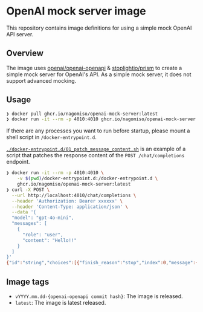 # OpenAI mock server image

This repository contains image definitions for using a simple mock OpenAI API server.

## Overview

The image uses [openai/openai-openapi](https://github.com/openai/openai-openapi) & [stoplightio/prism](https://github.com/stoplightio/prism) to create a simple mock server for OpenAI's API. As a simple mock server, it does not support advanced mocking.

## Usage

```bash
❯ docker pull ghcr.io/nagomiso/openai-mock-server:latest
❯ docker run -it --rm -p 4010:4010 ghcr.io/nagomiso/openai-mock-server:latest
```

If there are any processes you want to run before startup,
please mount a shell script in `/docker-entrypoint.d`.

[`./docker-entrypoint.d/01_patch_message_content.sh`](./docker-entrypoint.d/01_patch_message_content.sh)
is an example of a script that patches the response content of the `POST /chat/completions` endpoint.

```bash
❯ docker run -it --rm -p 4010:4010 \
    -v $(pwd)/docker-entrypoint.d:/docker-entrypoint.d \
    ghcr.io/nagomiso/openai-mock-server:latest
❯ curl -X POST \
  --url http://localhost:4010/chat/completions \
  --header 'Authorization: Bearer xxxxxx' \
  --header 'Content-Type: application/json' \
  --data '{
  "model": "gpt-4o-mini",
  "messages": [
    {
      "role": "user",
      "content": "Hello!!"
    }
  ]
}'
{"id":"string","choices":[{"finish_reason":"stop","index":0,"message":{"content":"Hello World!!","refusal":"string","tool_calls":[{"id":"string","type":"function","function":{"name":"string","arguments":"string"}}],"role":"assistant","function_call":{"arguments":"string","name":"string"}},"logprobs":{"content":[{"token":"string","logprob":0,"bytes":[0],"top_logprobs":[{"token":"string","logprob":0,"bytes":[0]}]}],"refusal":[{"token":"string","logprob":0,"bytes":[0],"top_logprobs":[{"token":"string","logprob":0,"bytes":[0]}]}]}}],"created":0,"model":"string","service_tier":"scale","system_fingerprint":"string","object":"chat.completion","usage":{"completion_tokens":0,"prompt_tokens":0,"total_tokens":0,"completion_tokens_details":{"reasoning_tokens":0}}}%
```

## Image tags

- `vYYYY.mm.dd-{openai-openapi commit hash}`: The image is released.
- `latest`: The image is latest released.
